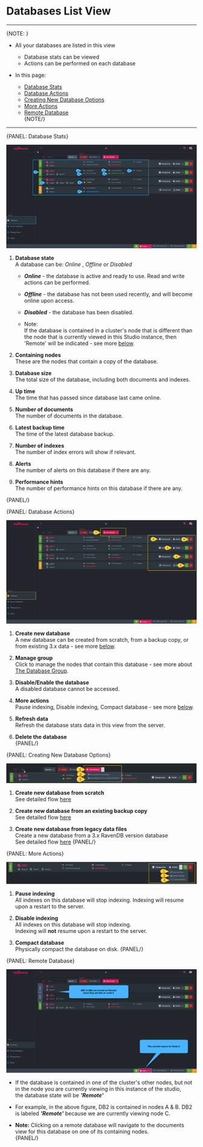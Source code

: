 ﻿# Databases List View
---

{NOTE: }

* All your databases are listed in this view  
  * Database stats can be viewed  
  * Actions can be performed on each database  

* In this page:  
  * [Database Stats](../../studio/database/databases-list-view#database-stats)  
  * [Database Actions](../../studio/database/databases-list-view#database-actions)  
  * [Creating New Database Options](../../studio/database/databases-list-view#creating-new-database-options)  
  * [More Actions](../../studio/database/databases-list-view#more-actions)  
  * [Remote Database](../../studio/database/databases-list-view#remote-database)  
{NOTE/}

---

{PANEL: Database Stats}

![Figure 1. Database Stats](images/database-stats.png "Database Stats")

1. **Database state**    
   A database can be: _Online_ , _Offline_ or _Disabled_        

   * ***Online***   - the database is active and ready to use. Read and write actions can be performed.  
   * ***Offline***  - the database has not been used recently, and will become online upon access.  
   * ***Disabled*** - the database has been disabled.  
  
   * Note:  
     If the database is contained in a cluster's node that is different than the node that is currently viewed in this Studio instance, then 'Remote' will be indicated - see more [below](../../studio/database/databases-list-view#remote-database).

2. **Containing nodes**   
   These are the nodes that contain a copy of the database. 

3. **Database size**    
   The total size of the database, including both documents and indexes.

4. **Up time**        
   The time that has passed since database last came online. 

5. **Number of documents**      
   The number of documents in the database.

6. **Latest backup time**      
   The time of the latest database backup.
      
7. **Number of indexes**    
   The number of index errors will show if relevant.

8. **Alerts**    
   The number of alerts on this database if there are any.

9. **Performance hints**    
   The number of performance hints on this database if there are any.
   
{PANEL/}

{PANEL: Database Actions}

![Figure 2. Database Actions](images/database-actions-1.png "Database Actions")

1. **Create new database**  
   A new database can be created from scratch, from a backup copy, or from existing 3.x data - see more [below](../../studio/database/databases-list-view#creating-new-database-options).

2. **Manage group**  
   Click to manage the nodes that contain this database - see more about [The Database Group](../../studio/database/settings/manage-database-group).

3. **Disable/Enable the database**  
   A disabled database cannot be accessed. 

4. **More actions**  
   Pause indexing, Disable indexing, Compact database - see more [below](../../studio/database/databases-list-view#more-actions). 

5. **Refresh data**  
   Refresh the database stats data in this view from the server.

6. **Delete the database**  
{PANEL/}

{PANEL: Creating New Database Options}

![Figure 3. Creating New Database](images/database-actions-2.png "Creating New Database Options")

1. **Create new database from scratch**   
   See detailed flow [here](../../studio/database/create-new-database/general-flow)  

2. **Create new database from an existing backup copy**   
   See detailed flow [here](../../studio/database/create-new-database/from-backup)  

3. **Create new database from legacy data files**      
   Create a new database from a 3.x RavenDB version database    
   See detailed flow [here](../../studio/database/create-new-database/from-legacy-files)
{PANEL/}

{PANEL: More Actions}

![Figure 4. More Actions](images/database-actions-3.png "More Actions")

1. **Pause indexing**      
   All indexes on this database will stop indexing.
   Indexing will resume upon a restart to the server.  

2. **Disable indexing**     
   All indexes on this database will stop indexing.  
   Indexing will **not** resume upon a restart to the server.  

3. **Compact database**   
   Physically compact the database on disk.
{PANEL/}

{PANEL: Remote Database}

![Figure 5. Remote Database](images/database-actions-4.png "Remote Database")

* If the database is contained in one of the cluster's other nodes, but not in the node you are currently viewing in this instance of the studio,  
  the database state will be ***'Remote'***

* For example, in the above figure, DB2 is contained in nodes A & B. 
  DB2 is labeled ***'Remote'*** because we are currently viewing node C.  

* **Note:** Clicking on a remote database will navigate to the documents view for this database on one of its containing nodes.  
{PANEL/}
